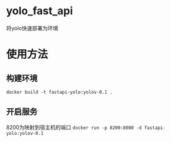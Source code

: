 # yolo_fast_api
将yolo快速部署为环境
# 使用方法
## 构建环境
```docker build -t fastapi-yolo:yolov-0.1 .```
## 开启服务
8200为映射到宿主机的端口
``` docker run -p 8200:8000 -d fastapi-yolo:yolov-0.1 ```
